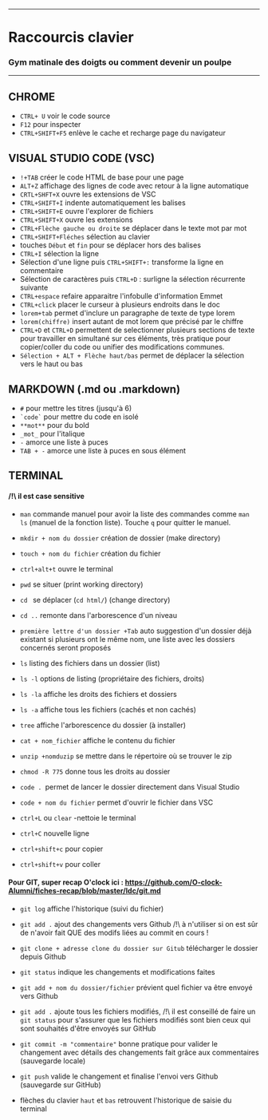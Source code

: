 

<!-- On respecte le markdown des copains sinon paf obligé de recopier en markdown deux chansons de Johnny Hallyday -->
***

# Raccourcis clavier
### Gym matinale des doigts ou comment devenir un poulpe

***



CHROME
-------
* `CTRL+ U` voir le code source 
* `F12` pour inspecter
* `CTRL+SHIFT+F5` enlève le cache et recharge page du navigateur


VISUAL STUDIO CODE (VSC)
-----------
* `!+TAB` créer le code HTML de base pour une page 
* `ALT+Z` affichage des lignes de code avec retour à la ligne automatique 
* `CRTL+SHFT+X` ouvre les extensions de VSC 
* `CTRL+SHIFT+I` indente automatiquement les balises 
* `CTRL+SHIFT+E` ouvre l'explorer de fichiers 
* `CTRL+SHIFT+X` ouvre les extensions 
* `CTRL+Flèche gauche ou droite` se déplacer dans le texte mot par mot
* `CTRL+SHIFT+Fléches` sélection au clavier 
* touches `Début` et `fin` pour se déplacer hors des balises 
* `CTRL+I` sélection la ligne 
* Sélection d'une ligne puis `CTRL+SHIFT+:` transforme la ligne en commentaire 
* Sélection de caractères puis `CTRL+D` : surligne la sélection récurrente suivante
* `CTRL+espace` refaire apparaitre l'infobulle d'information Emmet
* `CTRL+click` placer le curseur à plusieurs endroits dans le doc
* `lorem+tab` permet d'inclure un paragraphe de texte de type lorem
* `lorem(chiffre)` insert autant de mot lorem que précisé par le chiffre
* `CTRL+D` et `CTRL+D` permettent de selectionner plusieurs sections de texte pour travailler en simultané sur ces éléments, très pratique pour copier/coller du code ou unifier des modifications communes.
* `Sélection + ALT + Flèche haut/bas` permet de déplacer la sélection vers le haut ou bas


MARKDOWN (.md ou .markdown)
---------
* `#` pour mettre les titres (jusqu'à 6)  
* `` `code` `` pour mettre du code en isolé 
* `**mot**` pour du bold 
* `_mot_` pour l'italique 
* `-` amorce une liste à puces 
* `TAB + -` amorce une liste à puces en sous élément 


TERMINAL
--------

#### /!\ il est case sensitive
* `man` commande manuel pour avoir la liste des commandes comme `man ls` (manuel de la fonction liste). Touche `q` pour quitter le manuel. 
 
* `mkdir + nom du dossier` création de dossier (make directory) 
* `touch + nom du fichier` création du fichier 
 
* `ctrl+alt+t` ouvre le terminal 
* `pwd` se situer (print working directory)
* `cd ` se déplacer (`cd html/`) (change directory) 
* `cd ..` remonte dans l'arborescence d'un niveau 

* `première lettre d'un dossier +Tab` auto suggestion d'un dossier déjà existant si plusieurs ont le même nom, une liste avec les dossiers concernés seront proposés
* `ls` listing des fichiers dans un dossier (list)
* `ls -l` options de listing (propriétaire des fichiers, droits) 
* `ls -la` affiche les droits des fichiers et dossiers
* `ls -a` affiche tous les fichiers (cachés et non cachés) 
* `tree` affiche l'arborescence du dossier (à installer)
* `cat + nom_fichier` affiche le contenu du fichier
 
* `unzip +nomduzip` se mettre dans le répertoire où se trouver le zip 
* `chmod -R 775` donne tous les droits au dossier 
* `code . `permet de lancer le dossier directement dans Visual Studio
* `code + nom du fichier` permet d'ouvrir le fichier dans VSC 
 
* `ctrl+L` ou `clear` -nettoie le terminal 
* `ctrl+C` nouvelle ligne 
* `ctrl+shift+c` pour copier
* `ctrl+shift+v` pour coller

 
#### Pour GIT, super recap O'clock ici : https://github.com/O-clock-Alumni/fiches-recap/blob/master/ldc/git.md
 
* `git log` affiche l'historique (suivi du fichier) 
* `git add .` ajout des changements vers Github /!\ à n'utiliser si on est sûr de n'avoir fait QUE des modifs liées au commit en cours !
* `git clone + adresse clone du dossier sur Gitub` télécharger le dossier depuis Github 

* `git status` indique les changements et modifications faites 
* `git add + nom du dossier/fichier` prévient quel fichier va être envoyé vers Github 
* `git add .` ajoute tous les fichiers modifiés, /!\ il est conseillé de faire un `git status` pour s'assurer que les fichiers modifiés sont bien ceux qui sont souhaités d'être envoyés sur GitHub
* `git commit -m "commentaire"` bonne pratique pour valider le changement avec détails des changements fait grâce aux commentaires (sauvegarde locale) 
* `git push` valide le changement et finalise l'envoi vers Github (sauvegarde sur GitHub) 

* flèches du clavier `haut` et `bas` retrouvent l'historique de saisie du terminal 



